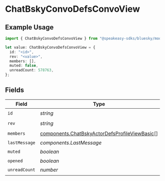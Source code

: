 # ChatBskyConvoDefsConvoView

## Example Usage

```typescript
import { ChatBskyConvoDefsConvoView } from "@speakeasy-sdks/bluesky/models/components";

let value: ChatBskyConvoDefsConvoView = {
  id: "<id>",
  rev: "<value>",
  members: [],
  muted: false,
  unreadCount: 578763,
};
```

## Fields

| Field                                                                                                          | Type                                                                                                           | Required                                                                                                       | Description                                                                                                    |
| -------------------------------------------------------------------------------------------------------------- | -------------------------------------------------------------------------------------------------------------- | -------------------------------------------------------------------------------------------------------------- | -------------------------------------------------------------------------------------------------------------- |
| `id`                                                                                                           | *string*                                                                                                       | :heavy_check_mark:                                                                                             | N/A                                                                                                            |
| `rev`                                                                                                          | *string*                                                                                                       | :heavy_check_mark:                                                                                             | N/A                                                                                                            |
| `members`                                                                                                      | [components.ChatBskyActorDefsProfileViewBasic](../../models/components/chatbskyactordefsprofileviewbasic.md)[] | :heavy_check_mark:                                                                                             | N/A                                                                                                            |
| `lastMessage`                                                                                                  | *components.LastMessage*                                                                                       | :heavy_minus_sign:                                                                                             | N/A                                                                                                            |
| `muted`                                                                                                        | *boolean*                                                                                                      | :heavy_check_mark:                                                                                             | N/A                                                                                                            |
| `opened`                                                                                                       | *boolean*                                                                                                      | :heavy_minus_sign:                                                                                             | N/A                                                                                                            |
| `unreadCount`                                                                                                  | *number*                                                                                                       | :heavy_check_mark:                                                                                             | N/A                                                                                                            |
